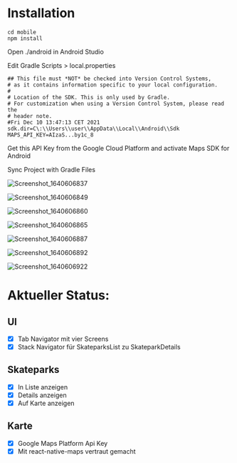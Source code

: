 # Installation

```
cd mobile
npm install
```

Open ./android in Android Studio

Edit Gradle Scripts > local.properties

```
## This file must *NOT* be checked into Version Control Systems,
# as it contains information specific to your local configuration.
#
# Location of the SDK. This is only used by Gradle.
# For customization when using a Version Control System, please read the
# header note.
#Fri Dec 10 13:47:13 CET 2021
sdk.dir=C\:\\Users\\user\\AppData\\Local\\Android\\Sdk
MAPS_API_KEY=AIzaS...by1c_8
```

Get this API Key from the Google Cloud Platform and activate Maps SDK for Android

Sync Project with Gradle Files

![Screenshot_1640606837](https://user-images.githubusercontent.com/38164738/147470600-e3b3c6f7-ec3d-4da4-9e86-b6b46f80e6c8.png)

![Screenshot_1640606849](https://user-images.githubusercontent.com/38164738/147470610-57c31948-92ce-4b7b-9240-fb39e508a528.png)

![Screenshot_1640606860](https://user-images.githubusercontent.com/38164738/147470617-c2a12000-801a-4dc0-ac1d-bbb3a98f4fa3.png)

![Screenshot_1640606865](https://user-images.githubusercontent.com/38164738/147470624-2c36e4e8-3bed-4734-b031-910b6c227772.png)

![Screenshot_1640606887](https://user-images.githubusercontent.com/38164738/147470634-2ea38732-e1c8-4db9-b4a3-1e15e116fee8.png)

![Screenshot_1640606892](https://user-images.githubusercontent.com/38164738/147470642-0d05e054-fb02-458c-8410-a5610738f740.png)

![Screenshot_1640606922](https://user-images.githubusercontent.com/38164738/147470646-5eab9253-d0d6-43a6-b5b3-a71699e4b098.png)

# Aktueller Status:

## UI

- [x] Tab Navigator mit vier Screens
- [x] Stack Navigator für SkateparksList zu SkateparkDetails

## Skateparks

- [x] In Liste anzeigen
- [x] Details anzeigen
- [x] Auf Karte anzeigen

## Karte

- [x] Google Maps Platform Api Key
- [x] Mit react-native-maps vertraut gemacht
